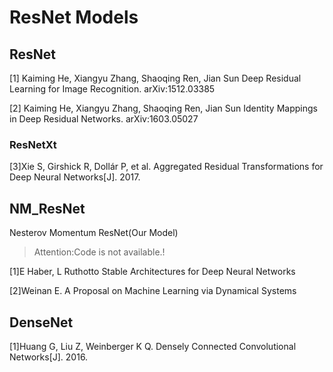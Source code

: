 # ResNet Models

## ResNet
[1] Kaiming He, Xiangyu Zhang, Shaoqing Ren, Jian Sun Deep Residual Learning for Image Recognition. arXiv:1512.03385

[2] Kaiming He, Xiangyu Zhang, Shaoqing Ren, Jian Sun Identity Mappings in Deep Residual Networks. arXiv:1603.05027

### ResNetXt
[3]Xie S, Girshick R, Dollár P, et al. Aggregated Residual Transformations for Deep Neural Networks[J]. 2017.

## NM_ResNet
Nesterov Momentum ResNet(Our Model)

> Attention:Code is not available.!

[1]E Haber, L Ruthotto Stable Architectures for Deep Neural Networks

[2]Weinan E. A Proposal on Machine Learning via Dynamical Systems


## DenseNet

[1]Huang G, Liu Z, Weinberger K Q. Densely Connected Convolutional Networks[J]. 2016.
